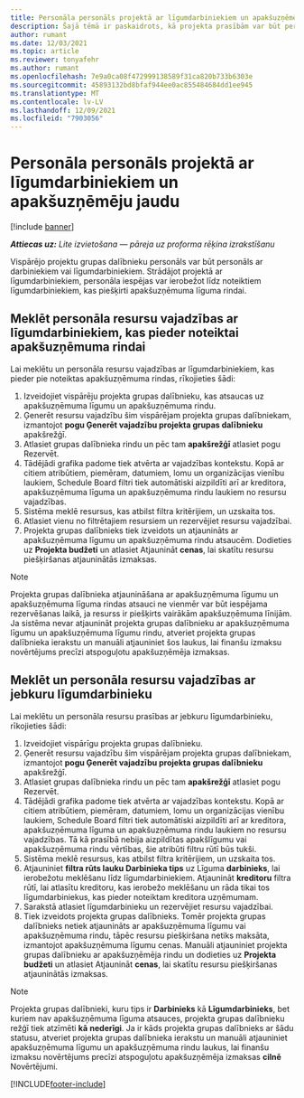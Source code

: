 ```yaml
---
title: Personāla personāls projektā ar līgumdarbiniekiem un apakšuzņēmēju jaudu
description: Šajā tēmā ir paskaidrots, kā projekta prasībām var būt personāls, izmantojot līgumdarbiniekus vai apakšuzņēmēju noslodzi programmā Microsoft Dynamics 365 Project Operations.
author: rumant
ms.date: 12/03/2021
ms.topic: article
ms.reviewer: tonyafehr
ms.author: rumant
ms.openlocfilehash: 7e9a0ca08f472999138589f31ca820b733b6303e
ms.sourcegitcommit: 45893132bd8bfaf944ee0ac855484684dd1ee945
ms.translationtype: MT
ms.contentlocale: lv-LV
ms.lasthandoff: 12/09/2021
ms.locfileid: "7903056"
---
```

# <a name="staffing-a-project-with-contract-workers-and-subcontracted-capacity"></a>Personāla personāls projektā ar līgumdarbiniekiem un apakšuzņēmēju jaudu

[!include [banner](../../includes/dataverse-preview.md)]

_**Attiecas uz:** Lite izvietošana — pāreja uz proforma rēķina izrakstīšanu_

Vispārējo projektu grupas dalībnieku personāls var būt personāls ar darbiniekiem vai līgumdarbiniekiem. Strādājot projektā ar līgumdarbiniekiem, personāla iespējas var ierobežot līdz noteiktiem līgumdarbiniekiem, kas piešķirti apakšuzņēmuma līguma rindai. 

## <a name="search-for-staff-resource-requirements-with-contract-workers-that-belong-to-a-specific-subcontract-line"></a>Meklēt personāla resursu vajadzības ar līgumdarbiniekiem, kas pieder noteiktai apakšuzņēmuma rindai

Lai meklētu un personāla resursu vajadzības ar līgumdarbiniekiem, kas pieder pie noteiktas apakšuzņēmuma rindas, rīkojieties šādi:

1. Izveidojiet vispārēju projekta grupas dalībnieku, kas atsaucas uz apakšuzņēmuma līgumu un apakšuzņēmuma rindu.
2. Ģenerēt resursu vajadzību šim vispārējam projekta grupas dalībniekam, izmantojot **pogu Ģenerēt vajadzību projekta grupas dalībnieku** apakšrežģī.
3. Atlasiet grupas dalībnieka rindu un pēc tam **apakšrežģī** atlasiet pogu Rezervēt. 
4. Tādējādi grafika padome tiek atvērta ar vajadzības kontekstu. Kopā ar citiem atribūtiem, piemēram, datumiem, lomu un organizācijas vienību laukiem, Schedule Board filtri tiek automātiski aizpildīti arī ar kreditora, apakšuzņēmuma līguma un apakšuzņēmuma rindu laukiem no resursu vajadzības.
5. Sistēma meklē resursus, kas atbilst filtra kritērijiem, un uzskaita tos. 
6. Atlasiet vienu no filtrētajiem resursiem un rezervējiet resursu vajadzībai. 
7. Projekta grupas dalībnieks tiek izveidots un atjaunināts ar apakšuzņēmuma līgumu un apakšuzņēmuma rindu atsaucēm. Dodieties uz **Projekta budžeti** un atlasiet Atjaunināt **cenas**, lai skatītu resursu piešķiršanas atjauninātās izmaksas. 

> [!NOTE]
> Projekta grupas dalībnieka atjaunināšana ar apakšuzņēmuma līgumu un apakšuzņēmuma līguma rindas atsauci ne vienmēr var būt iespējama rezervēšanas laikā, ja resurss ir piešķirts vairākām apakšuzņēmuma līnijām. Ja sistēma nevar atjaunināt projekta grupas dalībnieku ar apakšuzņēmuma līgumu un apakšuzņēmuma līgumu rindu, atveriet projekta grupas dalībnieka ierakstu un manuāli atjauniniet šos laukus, lai finanšu izmaksu novērtējums precīzi atspoguļotu apakšuzņēmēja izmaksas.

## <a name="search-for-and-staff-resource-requirements-with-any-contract-worker"></a>Meklēt un personāla resursu vajadzības ar jebkuru līgumdarbinieku

Lai meklētu un personāla resursu prasības ar jebkuru līgumdarbinieku, rīkojieties šādi:

1. Izveidojiet vispārīgu projekta grupas dalībnieku.
2. Ģenerēt resursu vajadzību šim vispārējam projekta grupas dalībniekam, izmantojot **pogu Ģenerēt vajadzību projekta grupas dalībnieku** apakšrežģī.
3. Atlasiet grupas dalībnieka rindu un pēc tam **apakšrežģī** atlasiet pogu Rezervēt. 
4. Tādējādi grafika padome tiek atvērta ar vajadzības kontekstu. Kopā ar citiem atribūtiem, piemēram, datumiem, lomu un organizācijas vienību laukiem, Schedule Board filtri tiek automātiski aizpildīti arī ar kreditora, apakšuzņēmuma līguma un apakšuzņēmuma rindu laukiem no resursu vajadzības. Tā kā prasībā nebija aizpildītas apakšlīgumu vai apakšuzņēmuma rindu vērtības, šie atribūti filtru rūtī būs tukši.
5. Sistēma meklē resursus, kas atbilst filtra kritērijiem, un uzskaita tos.
6. Atjauniniet **filtra rūts lauku Darbinieka tips** uz Līguma **darbinieks**, lai ierobežotu meklēšanu līdz līgumdarbiniekiem. Atjaunināt **kreditoru** filtra rūtī, lai atlasītu kreditoru, kas ierobežo meklēšanu un rāda tikai tos līgumdarbiniekus, kas pieder noteiktam kreditora uzņēmumam.
7. Sarakstā atlasiet līgumdarbinieku un rezervējiet resursu vajadzībai.
8. Tiek izveidots projekta grupas dalībnieks. Tomēr projekta grupas dalībnieks netiek atjaunināts ar apakšuzņēmuma līgumu vai apakšuzņēmuma rindu, tāpēc resursu piešķiršana netiks maksāta, izmantojot apakšuzņēmuma līgumu cenas. Manuāli atjauniniet projekta grupas dalībnieku ar apakšuzņēmēja rindu un dodieties uz **Projekta budžeti** un atlasiet Atjaunināt **cenas**, lai skatītu resursu piešķiršanas atjauninātās izmaksas.

> [!NOTE]
> Projekta grupas dalībnieki, kuru tips ir **Darbinieks** kā **Līgumdarbinieks**, bet kuriem nav apakšuzņēmuma līguma atsauces, projekta grupas dalībnieku režģī tiek atzīmēti **kā** **nederīgi**. Ja ir kāds projekta grupas dalībnieks ar šādu statusu, atveriet projekta grupas dalībnieka ierakstu un manuāli atjauniniet apakšuzņēmuma līgumu un apakšuzņēmuma rindu laukus, lai finanšu izmaksu novērtējums precīzi atspoguļotu apakšuzņēmēja izmaksas **cilnē** Novērtējumi. 


[!INCLUDE[footer-include](../../includes/footer-banner.md)]
